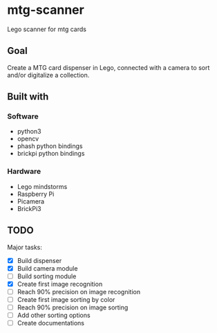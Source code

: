 # mtg-scanner
Lego scanner for mtg cards

## Goal
Create a MTG card dispenser in Lego, connected with a camera to sort and/or digitalize a collection.

## Built with

### Software
* python3
* opencv
* phash python bindings
* brickpi python bindings

### Hardware
* Lego mindstorms
* Raspberry Pi
* Picamera
* BrickPi3

## TODO
Major tasks:
- [x] Build dispenser
- [x] Build camera module
- [ ] Build sorting module
- [x] Create first image recognition
- [ ] Reach 90% precision on image recognition 
- [ ] Create first image sorting by color
- [ ] Reach 90% precision on image sorting
- [ ] Add other sorting options
- [ ] Create documentations
